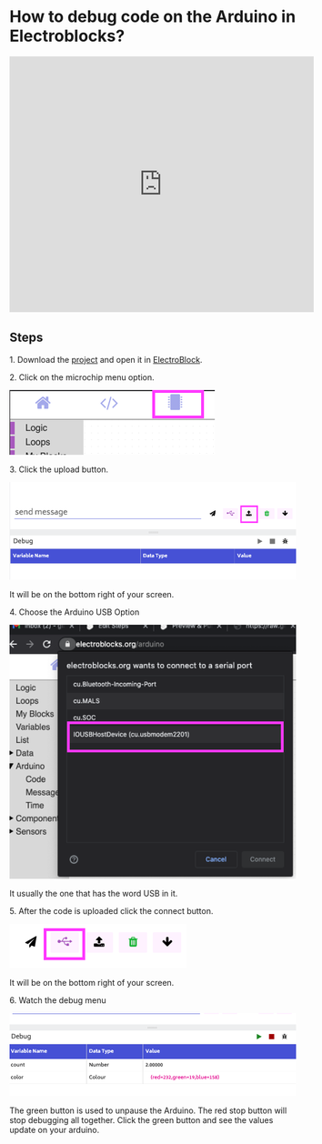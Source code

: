 # How to debug code on the Arduino in Electroblocks?

<iframe width="535" height="450" src="https://www.youtube.com/embed/46Ts7JPfZG0?rel=0"  frameborder="0" allow="accelerometer; autoplay; clipboard-write; encrypted-media; gyroscope; picture-in-picture" allowfullscreen></iframe>

## Steps

1\. Download the [project](https://electroblocks.org/projects/debug_code.xml) and open it in [ElectroBlock](https://electroblocks.org).

2\. Click on the microchip menu option.

![microchip menu option](../assets/debug/step1.png)

3\. Click the upload button.

![upload button](../assets/debug/step2.png)

It will be on the bottom right of your screen.

4\. Choose the Arduino USB Option

![options](../assets/debug/step3.png)

It usually the one that has the word USB in it.

5\. After the code is uploaded click the connect button.

![connect](../assets/debug/step4.png)

It will be on the bottom right of your screen.

6\. Watch the debug menu

![debug menu](../assets/debug/step5.png)

The green button is used to unpause the Arduino. The red stop button will stop debugging all together. Click the green button and see the values update on your arduino.
